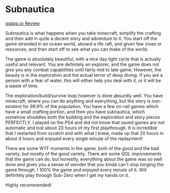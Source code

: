 # Subnautica
[ggapp.io Review](https://ggapp.io/usagichann/reviews/subnautica/D0JigIXm)

Subnautica is what happens when you take minecraft, simplify the crafting and then add in quite a decent story and adventure to it.  You start off the game stranded in an ocean world, aboard a life raft, and given few clues or resources, and then start off to see what you can make of the world.

The game is absolutely beautiful, with a nice day light cycle that is actually useful and relevant.  You are definitely an explorer, and the game does not give you any combat capabilities until fairly mid to late game.  However, the beauty is in the exploration and the actual terror of deep diving.  If you are a person with a fear of water, this will either help you deal with it, or it will be a waste of time.

The exploration/build/survive loop however is done absurdly well.  You have minecraft, where you can do anything and everything, but the story is non-existent for 99.9% of the population.  You have a few on-rail games which have a small crafting portion, and then you have subnautica, which somehow straddles both the building and the exploration and story pieces PERFECTLY.  I played on the PS4 and did not know that saved games are not automatic and lost about 20 hours of my first playthrough.  It is incredible that I restarted from scratch and with what I knew, made up that 20 hours in about 4 hours and enjoyed every single minute of the replayment!

There are some WTF moments in the game, both of the good and the bad variety, but mostly of the good variety.  There are some QOL improvements that the game can do, but honestly, everything about the game was so well done and gives you a sense of wonder that you kinda can't stop binging the game through.  I 100% the game and enjoyed every minute of it.  Will definitely play through Sub-Zero when I get my hands on it.

Highly recommended!